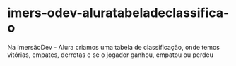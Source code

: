 # imers-odev-aluratabeladeclassifica-o
Na ImersãoDev - Alura criamos uma tabela de classificação, onde temos vitórias, empates, derrotas e se o jogador ganhou, empatou ou perdeu
